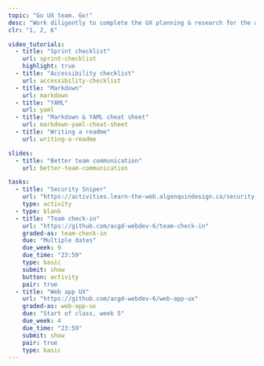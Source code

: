 ```yaml
---
topic: "Go UX team. Go!"
desc: "Work diligently to complete the UX planning & research for the app to ready it for testing."
clr: "1, 2, 6"

video_tutorials:
  - title: "Sprint checklist"
    url: sprint-checklist
    highlight: true
  - title: "Accessibility checklist"
    url: accessibility-checklist
  - title: "Markdown"
    url: markdown
  - title: "YAML"
    url: yaml
  - title: "Markdown & YAML cheat sheet"
    url: markdown-yaml-cheat-sheet
  - title: "Writing a readme"
    url: writing-a-readme

slides:
  - title: "Better team communication"
    url: better-team-communication

tasks:
  - title: "Security Sniper"
    url: "https://activities.learn-the-web.algonquindesign.ca/security-sniper/"
    type: activity
  - type: blank
  - title: "Team check-in"
    url: "https://github.com/acgd-webdev-6/team-check-in"
    graded-as: team-check-in
    due: "Multiple dates"
    due_week: 9
    due_time: "23:59"
    type: basic
    submit: show
    button: activity
    pair: true
  - title: "Web app UX"
    url: "https://github.com/acgd-webdev-6/web-app-ux"
    graded-as: web-app-ux
    due: "Start of class, week 5"
    due_week: 4
    due_time: "23:59"
    submit: show
    pair: true
    type: basic
---
```

